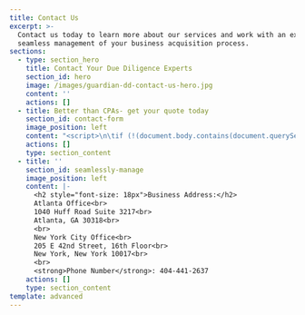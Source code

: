 ```yaml
---
title: Contact Us
excerpt: >-
  Contact us today to learn more about our services and work with an expert for
  seamless management of your business acquisition process.
sections:
  - type: section_hero
    title: Contact Your Due Diligence Experts
    section_id: hero
    image: /images/guardian-dd-contact-us-hero.jpg
    content: ''
    actions: []
  - title: Better than CPAs- get your quote today
    section_id: contact-form
    image_position: left
    content: "<script>\n\tif (!(document.body.contains(document.querySelector('#contact-form .hbspt-form')))) {\n        hbspt.forms.create({\n\t\t\t\tportalId: '5967464',\n\t\t\t\tformId: 'b1bf880d-a0bb-4312-8fa0-02026272c864',\n\t\t\t\ttarget: '#contact-form .block-content'\n        });\n    }\n</script>"
    actions: []
    type: section_content
  - title: ''
    section_id: seamlessly-manage
    image_position: left
    content: |-
      <h2 style="font-size: 18px">Business Address:</h2>
      Atlanta Office<br>
      1040 Huff Road Suite 3217<br>
      Atlanta, GA 30318<br>
      <br>
      New York City Office<br>
      205 E 42nd Street, 16th Floor<br>
      New York, New York 10017<br>
      <br>
      <strong>Phone Number</strong>: 404-441-2637  
    actions: []
    type: section_content
template: advanced
---
```

